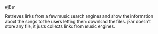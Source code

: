 #jEar

Retrieves links from a few music search engines and show the information about the songs to the users letting them download the files. jEar doesn't store any file, it justs collects links from music engines.
